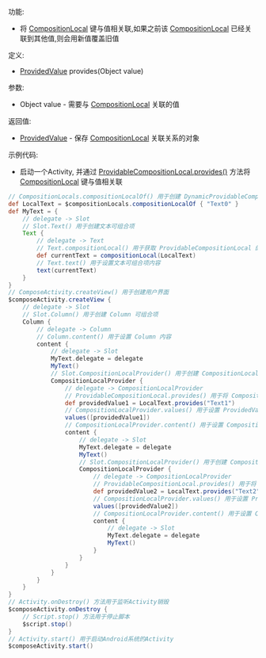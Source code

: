 功能:

+ 将 [CompositionLocal](/API/UI/Compose/CompositionLocal/CompositionLocal/README.md)
  键与值相关联,如果之前该 [CompositionLocal](/API/UI/Compose/CompositionLocal/CompositionLocal/README.md)
  已经关联到其他值,则会用新值覆盖旧值

定义:

+ [ProvidedValue](/API/UI/Compose/CompositionLocal/ProvidedValue/README.md) provides(Object value)

参数:

+ Object value - 需要与 [CompositionLocal](/API/UI/Compose/CompositionLocal/CompositionLocal/README.md) 关联的值

返回值:

+ [ProvidedValue](/API/UI/Compose/CompositionLocal/ProvidedValue/README.md) -
  保存 [CompositionLocal](/API/UI/Compose/CompositionLocal/CompositionLocal/README.md) 关联关系的对象

示例代码:

+ 启动一个Activity,
  并通过 [ProvidableCompositionLocal.provides()](/API/UI/Compose/CompositionLocal/ProvidableCompositionLocal/README.md?id=provides)
  方法将 [CompositionLocal](/API/UI/Compose/CompositionLocal/CompositionLocal/README.md) 键与值相关联

```groovy
// CompositionLocals.compositionLocalOf() 用于创建 DynamicProvidableCompositionLocal 对象
def LocalText = $compositionLocals.compositionLocalOf { "Text0" }
def MyText = {
    // delegate -> Slot
    // Slot.Text() 用于创建文本可组合项
    Text {
        // delegate -> Text
        // Text.compositionLocal() 用于获取 ProvidableCompositionLocal 的值
        def currentText = compositionLocal(LocalText)
        // Text.text() 用于设置文本可组合项内容
        text(currentText)
    }
}
// ComposeActivity.createView() 用于创建用户界面
$composeActivity.createView {
    // delegate -> Slot
    // Slot.Column() 用于创建 Column 可组合项
    Column {
        // delegate -> Column
        // Column.content() 用于设置 Column 内容
        content {
            // delegate -> Slot
            MyText.delegate = delegate
            MyText()
            // Slot.CompositionLocalProvider() 用于创建 CompositionLocalProvider 可组合项
            CompositionLocalProvider {
                // delegate -> CompositionLocalProvider
                // ProvidableCompositionLocal.provides() 用于将 CompositionLocal 键与值相关联
                def providedValue1 = LocalText.provides("Text1")
                // CompositionLocalProvider.values() 用于设置 ProvidedValue
                values([providedValue1])
                // CompositionLocalProvider.content() 用于设置 CompositionLocalProvider 内容
                content {
                    // delegate -> Slot
                    MyText.delegate = delegate
                    MyText()
                    // Slot.CompositionLocalProvider() 用于创建 CompositionLocalProvider 可组合项
                    CompositionLocalProvider {
                        // delegate -> CompositionLocalProvider
                        // ProvidableCompositionLocal.provides() 用于将 CompositionLocal 键与值相关联
                        def providedValue2 = LocalText.provides("Text2")
                        // CompositionLocalProvider.values() 用于设置 ProvidedValue
                        values([providedValue2])
                        // CompositionLocalProvider.content() 用于设置 CompositionLocalProvider 内容
                        content {
                            // delegate -> Slot
                            MyText.delegate = delegate
                            MyText()
                        }
                    }
                }
            }
        }
    }
}
// Activity.onDestroy() 方法用于监听Activity销毁
$composeActivity.onDestroy {
    // Script.stop() 方法用于停止脚本
    $script.stop()
}
// Activity.start() 用于启动Android系统的Activity
$composeActivity.start()
```
